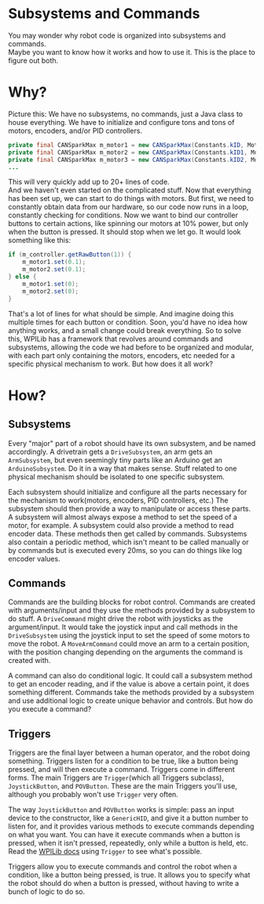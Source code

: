 Subsystems and Commands
===
You may wonder why robot code is organized into subsystems and commands.  
Maybe you want to know how it works and how to use it. This is the place to figure out both.

Why?
===
Picture this: We have no subsystems, no commands, just a Java class to house everything. We have to initialize and configure tons and tons of motors, encoders, and/or PID controllers.
```java
private final CANSparkMax m_motor1 = new CANSparkMax(Constants.kID, MotorType.kBrushless);
private final CANSparkMax m_motor2 = new CANSparkMax(Constants.kID1, MotorType.kBrushless);
private final CANSparkMax m_motor3 = new CANSparkMax(Constants.kID2, MotorType.kBrushless);
...
```
This will very quickly add up to 20+ lines of code.  
And we haven't even started on the complicated stuff. Now that everything has been set up, we can start to do things with motors. But first, we need to constantly obtain data from our hardware, so our code now runs in a loop, constantly checking for conditions. Now we want to bind our controller buttons to certain actions, like spinning our motors at 10% power, but only when the button is pressed. It should stop when we let go. It would look something like this:
```java
if (m_controller.getRawButton(1)) {
	m_motor1.set(0.1);
	m_motor2.set(0.1);
} else {
	m_motor1.set(0);
	m_motor2.set(0);
}
```
That's a lot of lines for what should be simple. And imagine doing this multiple times for each button or condition. Soon, you'd have no idea how anything works, and a small change could break everything. So to solve this, WPILib has a framework that revolves around commands and subsystems, allowing the code we had before to be organized and modular, with each part only containing the motors, encoders, etc needed for a specific physical mechanism to work. But how does it all work?

How?
===

Subsystems
---
Every "major" part of a robot should have its own subsystem, and be named accordingly. A drivetrain gets a `DriveSubsystem`, an arm gets an `ArmSubsystem`, but even seemingly tiny parts like an Arduino get an `ArduinoSubsystem`. Do it in a way that makes sense. Stuff related to one physical mechanism should be isolated to one specific subsystem.

Each subsystem should initialize and configure all the parts necessary for the mechanism to work(motors, encoders, PID controllers, etc.) The subsystem should then provide a way to manipulate or access these parts. A subsystem will almost always expose a method to set the speed of a motor, for example. A subsystem could also provide a method to read encoder data. These methods then get called by commands. Subsystems also contain a periodic method, which isn't meant to be called manually or by commands but is executed every 20ms, so you can do things like log encoder values.

Commands
---
Commands are the building blocks for robot control. Commands are created with arguments/input and they use the methods provided by a subsystem to do stuff. A `DriveCommand` might drive the robot with joysticks as the argument/input. It would take the joystick input and call methods in the `DriveSubsystem` using the joystick input to set the speed of some motors to move the robot. A `MoveArmCommand` could move an arm to a certain position, with the position changing depending on the arguments the command is created with.

A command can also do conditional logic. It could call a subsystem method to get an encoder reading, and if the value is above a certain point, it does something different. Commands take the methods provided by a subsystem and use additional logic to create unique behavior and controls. But how do you execute a command?

Triggers
---
Triggers are the final layer between a human operator, and the robot doing something. Triggers listen for a condition to be true, like a button being pressed, and will then execute a command. Triggers come in different forms. The main Triggers are `Trigger`(which all Triggers subclass), `JoystickButton`, and `POVButton`. These are the main Triggers you'll use, although you probably won't use `Trigger` very often.

The way `JoystickButton` and `POVButton` works is simple: pass an input device to the constructor, like a `GenericHID`, and give it a button number to listen for, and it provides various methods to execute commands depending on what you want. You can have it execute commands when a button is pressed, when it isn't pressed, repeatedly, only while a button is held, etc. Read the [WPILib docs](https://docs.wpilib.org/en/stable/docs/software/commandbased/binding-commands-to-triggers.html) using `Trigger` to see what's possible.

Triggers allow you to execute commands and control the robot when a condition, like a button being pressed, is true. It allows you to specify what the robot should do when a button is pressed, without having to write a bunch of logic to do so.